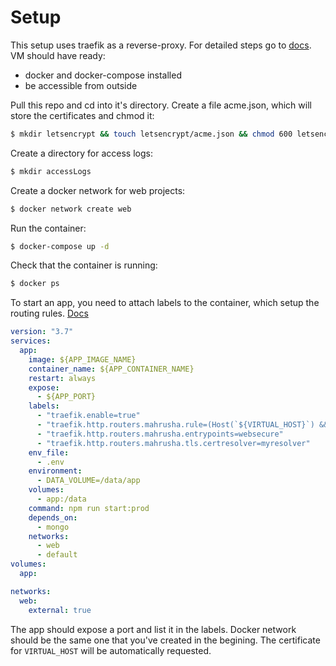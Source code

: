 # Setup

This setup uses traefik as a reverse-proxy. For detailed steps go to
[docs](https://docs.traefik.io/user-guide/docker-and-lets-encrypt/).
VM should have ready:

- docker and docker-compose installed
- be accessible from outside

Pull this repo and cd into it's directory.
Create a file acme.json, which will store the certificates and chmod it:

```bash
$ mkdir letsencrypt && touch letsencrypt/acme.json && chmod 600 letsencrypt/acme.json
```

Create a directory for access logs:

```bash
$ mkdir accessLogs
```

Create a docker network for web projects:

```bash
$ docker network create web
```

Run the container:

```bash
$ docker-compose up -d
```

Check that the container is running:

```bash
$ docker ps
```

To start an app, you need to attach labels to the container, which setup the routing rules. [Docs](https://doc.traefik.io/traefik/routing/overview/)

```yml
version: "3.7"
services:
  app:
    image: ${APP_IMAGE_NAME}
    container_name: ${APP_CONTAINER_NAME}
    restart: always
    expose:
      - ${APP_PORT}
    labels:
      - "traefik.enable=true"
      - "traefik.http.routers.mahrusha.rule=(Host(`${VIRTUAL_HOST}`) && (PathPrefix(`/api`) || PathPrefix(`/image`)))"
      - "traefik.http.routers.mahrusha.entrypoints=websecure"
      - "traefik.http.routers.mahrusha.tls.certresolver=myresolver"
    env_file:
      - .env
    environment:
      - DATA_VOLUME=/data/app
    volumes:
      - app:/data
    command: npm run start:prod
    depends_on:
      - mongo
    networks:
      - web
      - default
volumes:
  app:

networks:
  web:
    external: true
```

The app should expose a port and list it in the labels. Docker network should
be the same one that you've created in the begining.
The certificate for `VIRTUAL_HOST` will be automatically requested.
